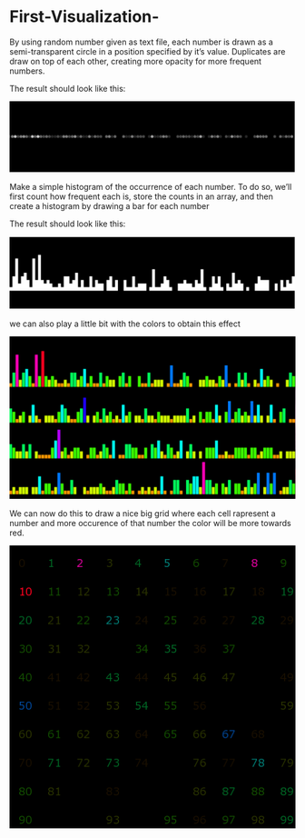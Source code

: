 # First-Visualization-


By using random number given as text file, each number is drawn as a semi-transparent circle in a position specified by it’s value. Duplicates are draw on top of each other, creating more opacity for more frequent numbers.

The result should look like this:

![Alt text](part1A.png?raw=true "Title")

Make a simple histogram of the occurrence of each number. To do so, we’ll first count how frequent each is, store the counts in an array, and then create a histogram by drawing a bar for each number

The result should look like this:

![Alt text](Part1B.png?raw=true "Title")

we can also play a little bit with the colors to obtain this effect 


![Alt text](Part1BA.png?raw=true "Title")


We can now do this to draw a nice big grid where each cell rapresent a number and more occurence of that number the color will be more towards red.

![Alt text](Part1C.png?raw=true "Title")
